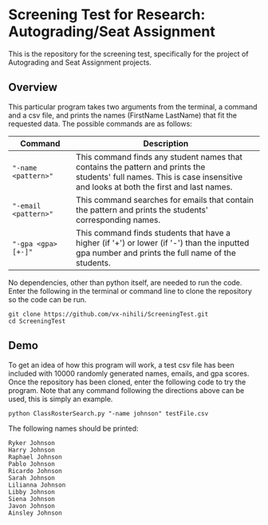 # Screening Test for Research: Autograding/Seat Assignment
This is the repository for the screening test, specifically for the project of Autograding and Seat Assignment projects.

## Overview
This particular program takes two arguments from the terminal, a command and a csv file, and prints the names (FirstName LastName) that fit the requested data. The possible commands are as follows:

|      **Command**                                         |               **Description**             |
| -------------------------------------------------------- | ----------------------------------------- |
| `"-name <pattern>"`  | This command finds any student names that contains the pattern and prints the<br> students' full names. This is case insensitive and looks at both the first and last names. |
| `"-email <pattern>"` | This command searches for emails that contain the pattern and prints the students' <br>corresponding names.                                              |
| `"-gpa <gpa>[+-]"`   | This command finds students that have a higher (if '+') or lower (if '-') than the inputted <br>gpa number and prints the full name of the students. |

No dependencies, other than python itself, are needed to run the code. Enter the following in the terminal or command line to clone the repository so the code can be run.
```
git clone https://github.com/vx-nihili/ScreeningTest.git
cd ScreeningTest
```

## Demo
To get an idea of how this program will work, a test csv file has been included with 10000 randomly generated names, emails, and gpa scores. Once the repository has been cloned, enter the following code to try the program. Note that any command following the directions above can be used, this is simply an example.
```
python ClassRosterSearch.py "-name johnson" testFile.csv
```
The following names should be printed:
```
Ryker Johnson
Harry Johnson
Raphael Johnson
Pablo Johnson
Ricardo Johnson
Sarah Johnson
Lilianna Johnson
Libby Johnson
Siena Johnson
Javon Johnson
Ainsley Johnson
```
